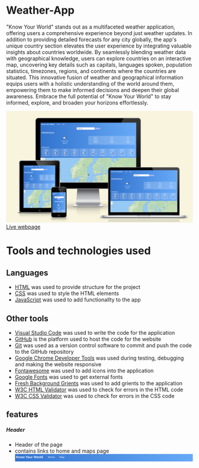 # Weather-App

<p>"Know Your World" stands out as a multifaceted weather application, offering users a comprehensive experience beyond just weather updates. In addition to providing detailed forecasts for any city globally, the app's unique country section elevates the user experience by integrating valuable insights about countries worldwide. By seamlessly blending weather data with geographical knowledge, users can explore countries on an interactive map, uncovering key details such as capitals, languages spoken, population statistics, timezones, regions, and continents where the countries are situated. This innovative fusion of weather and geographical information equips users with a holistic understanding of the world around them, empowering them to make informed decisions and deepen their global awareness. Embrace the full potential of "Know Your World" to stay informed, explore, and broaden your horizons effortlessly.</p>

![Responsiveness View](assets/images/home-responsive-view.png)
[Live webpage](https://raed-nimer.github.io/CI_PP1_CG/)

# Tools and technologies used

## Languages

- [HTML](https://web.dev/learn/html/overview/) was used to provide structure for the project
- [CSS](https://developer.mozilla.org/en-US/docs/Web/CSS) was used to style the HTML elements
- [JavaScript](https://developer.mozilla.org/en-US/docs/Web/JavaScript) was used to add functionallty to the app

## Other tools

- [Visual Studio Code](https://code.visualstudio.com/) was used to write the code for the application
- [GitHub](https://github.com/) is the platform used to host the code for the website
- [Git](https://git-scm.com/) was used as a version control software to commit and push the code to the GitHub repository
- [Google Chrome Developer Tools](https://developer.chrome.com/docs/devtools/overview/) was used during testing, debugging and making the website responsive
- [Fontawesome](https://fontawesome.com/) was used to add icons into the application
- [Google Fonts](https://fontawesome.com/) was used to get external fonts
- [Fresh Background Grients](https://webgradients.com/) was used to add grients to the application
- [W3C HTML Validator](https://validator.w3.org/) was used to check for errors in the HTML code
- [W3C CSS Validator](https://jigsaw.w3.org/css-validator/) was used to check for errors in the CSS code

## features 

##### Header
- Header of the page 
- contains links to home and maps page
![Navbar](assets/images/navbar.png)




